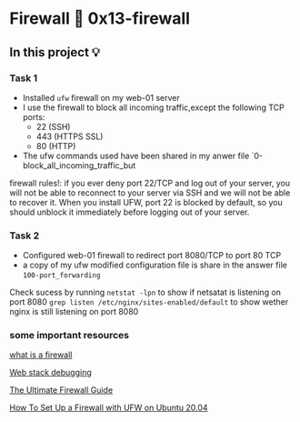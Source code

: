 # Firewall :page_with_curl: 0x13-firewall

## In this project :bulb:

### Task 1
- Installed `ufw` firewall on my web-01 server
- I use the firewall to block all incoming traffic,except the following TCP ports:
   - 22 (SSH)
   - 443 (HTTPS SSL)
   - 80 (HTTP)
- The ufw commands used have been shared in  my anwer file `0-block_all_incoming_traffic_but


firewall rules!:
if you ever deny port 22/TCP and log out of your server, you will not be able to reconnect to your server via SSH
and we will not be able to recover it. When you install UFW, port 22 is blocked by default,
so you should unblock it immediately before logging out of your server.


### Task 2
- Configured web-01 firewall to redirect port 8080/TCP to port 80 TCP
- a copy of my ufw modified configuration file is share in the answer file `100-port_forwarding`

Check sucess by running
`netstat -lpn` to show if netsatat is listening  on port 8080
`grep listen /etc/nginx/sites-enabled/default` to show wether nginx is still listening on port 8080

### some important resources
[what is a firewall](https://www.wikiwand.com/en/Firewall_%28computing%29)

[Web stack debugging](https://intranet.alxswe.com/concepts/68)

[The Ultimate Firewall Guide](https://devmuiru.me/9-potent-strategies-for-firewall-mastery/)

[How To Set Up a Firewall with UFW on Ubuntu 20.04](https://www.digitalocean.com/community/tutorials/how-to-set-up-a-firewall-with-ufw-on-ubuntu-20-04)
